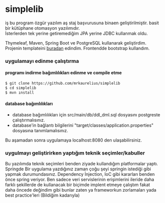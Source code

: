 # simplelib
iş bu program özgür yazılım aş staj başvurusuna binaen geliştirilmiştir.
basit bir kütüphane otomasyon yazılımıdır.  
İsterlerden tek yerine getiremediğim JPA yerine JDBC kullanmak oldu.

Thymeleaf, Maven, Spring Boot ve PostgreSQL kullanarak geliştirdim. Projenin templateini [buradan](https://start.spring.io/) edindim. Frontendde bootstrap kullandım.

### uygulamayı edinme çalıştırma

#### programı indirme bağımlılıkları edinme ve compile etme
```bash
$ git clone https://github.com/mrkaurelius/simplelib
$ cd simplelib
$ mvn ınstall
```
#### database bağımlılıkları
- database bağımlılıkları için src/main/db/ddl_dml.sql dosyasını postgreste çalıştırmalısınız.
- database'in bağlantı bilgilerini "target/classes/application.properties" dosyasına tanımlamalısınız.  

Bu aşamadan sonra uygulamaya localhost:8080 den ulaşabilirsiniz.

### uygulmayı geliştirirken yaptığım teknik seçimler/kabuller
Bu yazılımda teknik seçimleri benden ziyade kullandığım platformalar yaptı.
Springde Bir uygulama yazdığınız zaman çoğu şeyi springin istediği gibi yapmak durumundasınız. Dependency İnjection, IoC gibi kararları benden önce spring veriyor. Ben sadece veri servislerinin erişimlerini ileride daha farklı şekillerde de kullanacak bir biçimde implent etmeye çalıştım fakat daha öncede değindim gibi bunlar zaten ya frameworkun zorlamaları yada best practice'leri (Bildiğim kadarıyla)